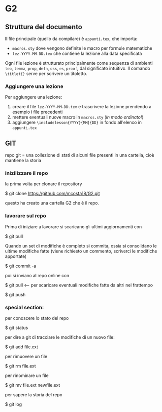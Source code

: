 # G2

## Struttura del documento

Il file principale (quello da compilare) è `appunti.tex`, che importa:

* `macros.sty` dove vengono definite le macro per formule matematiche
* `lez-YYYY-MM-DD.tex` che contiene la lezione alla data specificata

Ogni file lezione è strutturato principalmente come sequenza di ambienti `teo`, `lemma`, `prop`, `defn`, `oss`, `es`, `proof`, dal significato intuitivo. Il comando `\titlet{}` serve per scrivere un titoletto.

### Aggiungere una lezione

Per aggiungere una lezione:

1. creare il file `lez-YYYY-MM-DD.tex` e trascrivere la lezione prendendo a esempio i file precedenti
2. mettere eventuali nuove macro in `macros.sty` (*in modo ordinato!*)
3. aggiungere `\includelesson{YYYY}{MM}{DD}` in fondo all'elenco in `appunti.tex`

## GIT
repo git = una collezione di stati di alcuni file presenti in una cartella, cioè mantiene la storia

### inizilizzare il repo
la prima volta per clonare il repository

$ git clone https://github.com/mcosta18/G2.git

questo ha creato una cartella G2 che è il repo.

### lavorare sul repo

Prima di iniziare a lavorare si scaricano gli ultimi aggiornamenti con       

$ git pull

Quando un set di modifiche è completo si commita, ossia si consolidano le ultime modifiche fatte (viene richiesto un commento, scriverci le modifiche apportate)

$ git commit -a 

poi si inviano al repo online con

$ git pull     <-- per scaricare eventuali modifiche fatte da altri nel frattempo

$ git push



### special section:
per conoscere lo stato del repo

$ git status

per dire a git di tracciare le modifiche di un nuovo file:

$ git add file.ext

per rimuovere un file

$ git rm file.ext

per rinominare un file

$ git mv file.ext newfile.ext

per sapere la storia del repo 

$ git log


